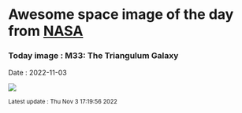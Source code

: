 
# Awesome space image of the day from [NASA](https://api.nasa.gov/)

### Today image : M33: The Triangulum Galaxy
Date : 2022-11-03

![](https://apod.nasa.gov/apod/image/2211/M33-NOIR-HST-LL_1024.jpg)

<small>Latest update : Thu Nov  3 17:19:56 2022</small>
        